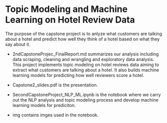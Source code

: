 # Topic Modeling and Machine Learning on Hotel Review Data

The purpose of the capstone project is to anlyze what customers are talking about a hotel and predict how well they think of a hotel based on what they say about it.

* 2ndCapstoneProjec_FinalReport.md summarizes our analysis including data scraping, cleaning and wrangling and exploratory data analysis. This project implements topic modeling on hotel reviews data aiming to extract what customers are talking about a hotel. It also builds machine learning models for predicting how well reviewers score a hotel. 

* Capstone2_slides.pdf is the presentation. 

* SecondCapstoneProject_NLP_ML.ipynb is the notebook where we carry out the NLP analysis and topic modeling process and develop machine learning models for prediciton.<br>

* img contains imges used in the notebook.<br>


